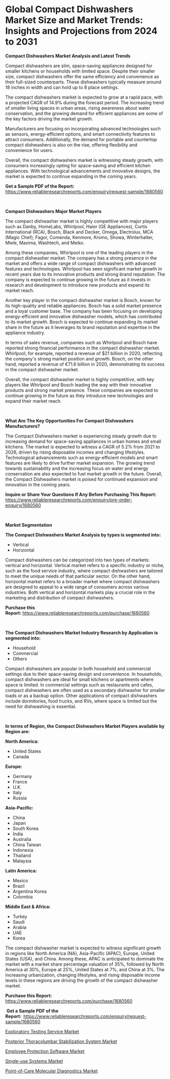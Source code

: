 <p><h1>Global Compact Dishwashers Market Size and Market Trends: Insights and Projections from 2024 to 2031</h1></p><p><strong>Compact Dishwashers Market Analysis and Latest Trends</strong></p>
<p><p>Compact dishwashers are slim, space-saving appliances designed for smaller kitchens or households with limited space. Despite their smaller size, compact dishwashers offer the same efficiency and convenience as their full-sized counterparts. These dishwashers typically measure around 18 inches in width and can hold up to 8 place settings.</p><p>The compact dishwashers market is expected to grow at a rapid pace, with a projected CAGR of 14.9% during the forecast period. The increasing trend of smaller living spaces in urban areas, rising awareness about water conservation, and the growing demand for efficient appliances are some of the key factors driving the market growth.</p><p>Manufacturers are focusing on incorporating advanced technologies such as sensors, energy-efficient options, and smart connectivity features to attract consumers. Additionally, the demand for portable and countertop compact dishwashers is also on the rise, offering flexibility and convenience for users.</p><p>Overall, the compact dishwashers market is witnessing steady growth, with consumers increasingly opting for space-saving and efficient kitchen appliances. With technological advancements and innovative designs, the market is expected to continue expanding in the coming years.</p></p>
<p><strong>Get a Sample PDF of the Report:&nbsp;</strong> <a href="https://www.reliableresearchreports.com/enquiry/request-sample/1680560">https://www.reliableresearchreports.com/enquiry/request-sample/1680560</a></p>
<p>&nbsp;</p>
<p><strong>Compact Dishwashers Major Market Players</strong></p>
<p><p>The compact dishwasher market is highly competitive with major players such as Danby, HomeLabs, Whirlpool, Haier (GE Appliances), Curtis International (RCA), Bosch, Black and Decker, Omega, Electrolux, MCA (Magic Chef), Fagor, Comenda, Kenmore, Kromo, Showa, Winterhalter, Miele, Maxima, Washtech, and Meiko.</p><p>Among these companies, Whirlpool is one of the leading players in the compact dishwasher market. The company has a strong presence in the market and offers a wide range of compact dishwashers with advanced features and technologies. Whirlpool has seen significant market growth in recent years due to its innovative products and strong brand reputation. The company is expected to continue growing in the future as it invests in research and development to introduce new products and expand its market reach.</p><p>Another key player in the compact dishwasher market is Bosch, known for its high-quality and reliable appliances. Bosch has a solid market presence and a loyal customer base. The company has been focusing on developing energy-efficient and innovative dishwasher models, which has contributed to its market growth. Bosch is expected to continue expanding its market share in the future as it leverages its brand reputation and expertise in the appliance industry.</p><p>In terms of sales revenue, companies such as Whirlpool and Bosch have reported strong financial performance in the compact dishwasher market. Whirlpool, for example, reported a revenue of $21 billion in 2020, reflecting the company's strong market position and growth. Bosch, on the other hand, reported a revenue of €71.6 billion in 2020, demonstrating its success in the compact dishwasher market.</p><p>Overall, the compact dishwasher market is highly competitive, with key players like Whirlpool and Bosch leading the way with their innovative products and strong market presence. These companies are expected to continue growing in the future as they introduce new technologies and expand their market reach.</p></p>
<p>&nbsp;</p>
<p><strong>What Are The Key Opportunities For Compact Dishwashers Manufacturers?</strong></p>
<p><p>The Compact Dishwashers market is experiencing steady growth due to increasing demand for space-saving appliances in urban homes and small kitchens. The market is expected to witness a CAGR of 5.2% from 2021 to 2026, driven by rising disposable incomes and changing lifestyles. Technological advancements such as energy-efficient models and smart features are likely to drive further market expansion. The growing trend towards sustainability and the increasing focus on water and energy conservation are also expected to fuel market growth in the future. Overall, the Compact Dishwashers market is poised for continued expansion and innovation in the coming years.</p></p>
<p><strong>Inquire or Share Your Questions If Any Before Purchasing This Report:</strong> <a href="https://www.reliableresearchreports.com/enquiry/pre-order-enquiry/1680560">https://www.reliableresearchreports.com/enquiry/pre-order-enquiry/1680560</a></p>
<p>&nbsp;</p>
<p><strong>Market Segmentation</strong></p>
<p><strong>The Compact Dishwashers Market Analysis by types is segmented into:</strong></p>
<p><ul><li>Vertical</li><li>Horizontal</li></ul></p>
<p><p>Compact dishwashers can be categorized into two types of markets: vertical and horizontal. Vertical market refers to a specific industry or niche, such as the food service industry, where compact dishwashers are tailored to meet the unique needs of that particular sector. On the other hand, horizontal market refers to a broader market where compact dishwashers are designed to appeal to a wide range of consumers across various industries. Both vertical and horizontal markets play a crucial role in the marketing and distribution of compact dishwashers.</p></p>
<p><strong>Purchase this Report:&nbsp;</strong><a href="https://www.reliableresearchreports.com/purchase/1680560">https://www.reliableresearchreports.com/purchase/1680560</a></p>
<p>&nbsp;</p>
<p><strong>The Compact Dishwashers Market Industry Research by Application is segmented into:</strong></p>
<p><ul><li>Household</li><li>Commercial</li><li>Others</li></ul></p>
<p><p>Compact dishwashers are popular in both household and commercial settings due to their space-saving design and convenience. In households, compact dishwashers are ideal for small kitchens or apartments where space is limited. In commercial settings such as restaurants and cafes, compact dishwashers are often used as a secondary dishwasher for smaller loads or as a backup option. Other applications of compact dishwashers include dormitories, food trucks, and RVs, where space is limited but the need for dishwashing is essential.</p></p>
<p>&nbsp;</p>
<p><strong>In terms of Region, the Compact Dishwashers Market Players available by Region are:</strong></p>
<p>
    <p> <strong> North America: </strong>
        <ul>
            <li>United States</li>
            <li>Canada</li>
        </ul>
        </p> 
    <p> <strong> Europe: </strong>
        <ul>
            <li>Germany</li>
            <li>France</li>
            <li>U.K.</li>
            <li>Italy</li>
            <li>Russia</li>
        </ul>
        </p> 
    <p> <strong> Asia-Pacific: </strong>
        <ul>
            <li>China</li>
            <li>Japan</li>
            <li>South Korea</li>
            <li>India</li>
            <li>Australia</li>
            <li>China Taiwan</li>
            <li>Indonesia</li>
            <li>Thailand</li>
            <li>Malaysia</li>
        </ul>
        </p> 
    <p> <strong> Latin America: </strong>
        <ul>
            <li>Mexico</li>
            <li>Brazil</li>
            <li>Argentina Korea</li>
            <li>Colombia</li>
        </ul>
        </p> 
    <p> <strong> Middle East & Africa: </strong>
        <ul>
            <li>Turkey</li>
            <li>Saudi</li>
            <li>Arabia</li>
            <li>UAE</li>
            <li>Korea</li>
        </ul>
    </p>
    </p>
<p><p>The compact dishwasher market is expected to witness significant growth in regions like North America (NA), Asia-Pacific (APAC), Europe, United States (USA), and China. Among these, APAC is anticipated to dominate the market with a market share percentage valuation of 35%, followed by North America at 30%, Europe at 25%, United States at 7%, and China at 3%. The increasing urbanization, changing lifestyles, and rising disposable income levels in these regions are driving the growth of the compact dishwasher market.</p></p>
<p><strong>Purchase this Report: </strong><a href="https://www.reliableresearchreports.com/purchase/1680560">https://www.reliableresearchreports.com/purchase/1680560</a></p>
<p>&nbsp;<strong>Get a Sample PDF of the Report:&nbsp;&nbsp;</strong><a href="https://www.reliableresearchreports.com/enquiry/request-sample/1680560">https://www.reliableresearchreports.com/enquiry/request-sample/1680560</a></p>
<p><strong></strong></p>
<p><p><a href="https://medium.com/p/a2020636fc9c/edit">Exploratory Testing Service Market</a></p><p><a href="https://issuu.com/reportprime-2/docs/posterior-thoracolumbar-stabilization-system-marke">Posterior Thoracolumbar Stabilization System Market</a></p><p><a href="https://medium.com/@lulukerluke/employee-protection-software-market-analysis-its-cagr-market-segmentation-and-global-industry-1515c6e4fbf3">Employee Protection Software Market</a></p><p><a href="https://github.com/castoriffic/Market-Research-Report-List-3/blob/main/single-use-systems-market.md">Single-use Systems Market</a></p><p><a href="https://github.com/yoshih12/Market-Research-Report-List-2/blob/main/point-of-care-molecular-diagnostics-market.md">Point-of-Care Molecular Diagnostics Market</a></p></p>